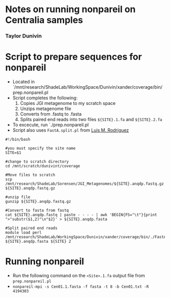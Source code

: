 # Notes on running nonpareil on Centralia samples
### Taylor Dunivin

# Script to prepare sequences for nonpareil
* Located in `/mnt/research/ShadeLab/WorkingSpace/Dunivin/xander/coverage/bin/prep.nonpareil.pl
* Script completes the following:
  1. Copies JGI metagenome to my scratch space
  2. Unzips metagenome file
  3. Converts from .fastq to .fasta
  4. Splits paired end reads into two files `${SITE}.1.fa` and `${SITE}.2.fa`
* To excecute, run `./prep.nonpareil.pl <SITE>
* Script also uses `FastA.split.pl` from [Luis M. Rodriguez](https://github.com/lmrodriguezr/enveomics/blob/master/Scripts/FastA.split.pl)

```
#!/bin/bash

#you must specify the site name
SITE=$1

#change to scratch directory
cd /mnt/scratch/dunivint/coverage

#Move files to scratch
scp /mnt/research/ShadeLab/Sorensen/JGI_Metagenomes/${SITE}.anqdp.fastq.gz ${SITE}.anqdp.fastq.gz

#unzip file
gunzip ${SITE}.anqdp.fastq.gz 

#Convert to fasta from fastq
cat ${SITE}.anqdp.fastq | paste - - - - | awk 'BEGIN{FS="\t"}{print ">"substr($1,2)"\n"$2}' > ${SITE}.anqdp.fasta

#Split paired end reads
module load perl
/mnt/research/ShadeLab/WorkingSpace/Dunivin/xander/coverage/bin/./FastA.split.pl ${SITE}.anqdp.fasta ${SITE} 2
```

# Running nonpareil
* Run the following command on the `<Site>.1.fa` output file from `prep.nonpareil.pl`
* `nonpareil-mpi -s Cen01.1.fasta -f fasta -t 8 -b Cen01.txt -R 4194303`
